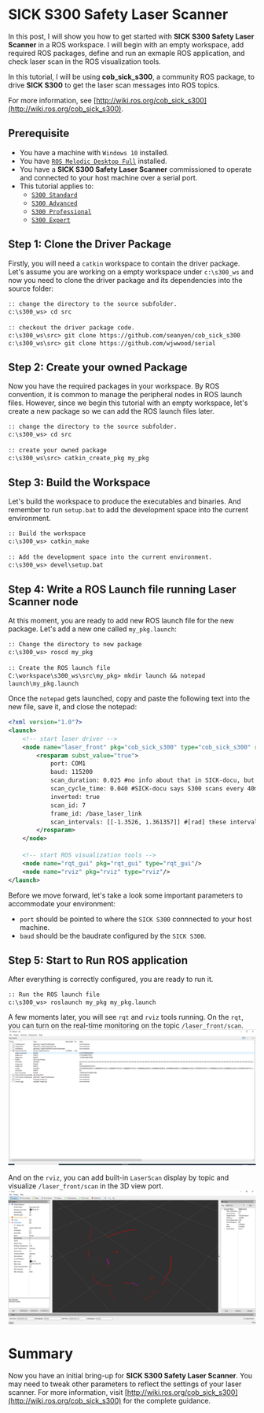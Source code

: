 SICK S300 Safety Laser Scanner
==============================

In this post, I will show you how to get started with **SICK S300 Safety Laser Scanner** in a ROS workspace.
I will begin with an empty workspace, add required ROS packages, define and run an exmaple ROS application, and check laser scan in the ROS visualization tools.

In this tutorial, I will be using **cob_sick_s300**, a community ROS package, to drive **SICK S300** to get the laser scan messages into ROS topics.

For more information, see [http://wiki.ros.org/cob_sick_s300](http://wiki.ros.org/cob_sick_s300).

## Prerequisite

  * You have a machine with `Windows 10` installed.
  * You have [`ROS Melodic Desktop Full`](https://wiki.ros.org/Installation/Windows) installed.
  * You have a **SICK S300 Safety Laser Scanner** commissioned to operate and connected to your host machine over a serial port.
  * This tutorial applies to:
    - [`S300 Standard`](http://www.sick.com/s300_standard)
    - [`S300 Advanced`](http://www.sick.com/s300_advanced)
    - [`S300 Professional`](http://www.sick.com/s300_professional)
    - [`S300 Expert`](http://www.sick.com/s300_expert)

## Step 1: Clone the Driver Package

Firstly, you will need a `catkin` workspace to contain the driver package.
Let's assume you are working on a empty workspace under `c:\s300_ws` and now you need to clone the driver package and its dependencies into the source folder:

```no-highlight
:: change the directory to the source subfolder.
c:\s300_ws> cd src

:: checkout the driver package code.
c:\s300_ws\src> git clone https://github.com/seanyen/cob_sick_s300
c:\s300_ws\src> git clone https://github.com/wjwwood/serial
```

## Step 2: Create your owned Package

Now you have the required packages in your workspace.
By ROS convention, it is common to manage the peripheral nodes in ROS launch files.
However, since we begin this tutorial with an empty workspace, let's create a new package so we can add the ROS launch files later.

```no-highlight
:: change the directory to the source subfolder.
c:\s300_ws> cd src

:: create your owned package
c:\s300_ws\src> catkin_create_pkg my_pkg
```

## Step 3: Build the Workspace

Let's build the workspace to produce the executables and binaries.
And remember to run `setup.bat` to add the development space into the current environment.

```no-highlight
:: Build the workspace
c:\s300_ws> catkin_make

:: Add the development space into the current environment.
c:\s300_ws> devel\setup.bat
```

## Step 4: Write a ROS Launch file running Laser Scanner node

At this moment, you are ready to add new ROS launch file for the new package.
Let's add a new one called `my_pkg.launch`:

```no-highlight
:: Change the directory to new package
c:\s300_ws> roscd my_pkg

:: Create the ROS launch file
C:\workspace\s300_ws\src\my_pkg> mkdir launch && notepad launch\my_pkg.launch
```

Once the `notepad` gets launched, copy and paste the following text into the new file, save it, and close the notepad:

```xml
<?xml version="1.0"?>
<launch>
    <!-- start laser driver -->
    <node name="laser_front" pkg="cob_sick_s300" type="cob_sick_s300" respawn="false" output="screen">
        <rosparam subst_value="true">
            port: COM1
            baud: 115200
            scan_duration: 0.025 #no info about that in SICK-docu, but 0.025 is believable and looks good in rviz
            scan_cycle_time: 0.040 #SICK-docu says S300 scans every 40ms
            inverted: true
            scan_id: 7
            frame_id: /base_laser_link
            scan_intervals: [[-1.3526, 1.361357]] #[rad] these intervals are included to the scan
        </rosparam>
    </node>

    <!-- start ROS visualization tools -->
    <node name="rqt_gui" pkg="rqt_gui" type="rqt_gui"/>
    <node name="rviz" pkg="rviz" type="rviz"/>
</launch>
```

Before we move forward, let's take a look some important parameters to accommodate your environment:

  * `port` should be pointed to where the `SICK S300` connnected to your host machine.
  * `baud` should be the baudrate configured by the `SICK S300`.

## Step 5: Start to Run ROS application

After everything is correctly configured, you are ready to run it.

```no-highlight
:: Run the ROS launch file
c:\s300_ws> roslaunch my_pkg my_pkg.launch
```

A few moments later, you will see `rqt` and `rviz` tools running.
On the `rqt`, you can turn on the real-time monitoring on the topic `/laser_front/scan`.
![](./rqt.PNG)

And on the `rviz`, you can add built-in `LaserScan` display by topic and visualize `/laser_front/scan` in the 3D view port.
![](./rviz.PNG)

# Summary

Now you have an initial bring-up for **SICK S300 Safety Laser Scanner**.
You may need to tweak other parameters to reflect the settings of your laser scanner.
For more information, visit [http://wiki.ros.org/cob_sick_s300](http://wiki.ros.org/cob_sick_s300) for the complete guidance.
